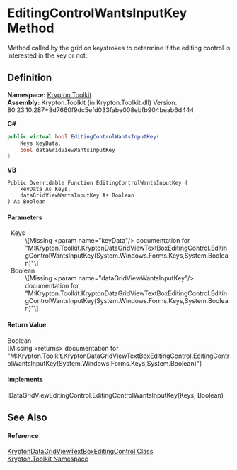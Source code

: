 # EditingControlWantsInputKey Method


Method called by the grid on keystrokes to determine if the editing control is interested in the key or not.



## Definition
**Namespace:** <a href="79d2eac2-21f4-54ff-7552-b20c33c30600.md">Krypton.Toolkit</a>  
**Assembly:** Krypton.Toolkit (in Krypton.Toolkit.dll) Version: 80.23.10.287+8d7660f9dc5efd033fabe008ebfb904beab6d444

**C#**
``` C#
public virtual bool EditingControlWantsInputKey(
	Keys keyData,
	bool dataGridViewWantsInputKey
)
```
**VB**
``` VB
Public Overridable Function EditingControlWantsInputKey ( 
	keyData As Keys,
	dataGridViewWantsInputKey As Boolean
) As Boolean
```



#### Parameters
<dl><dt>  Keys</dt><dd>\[Missing &lt;param name="keyData"/&gt; documentation for "M:Krypton.Toolkit.KryptonDataGridViewTextBoxEditingControl.EditingControlWantsInputKey(System.Windows.Forms.Keys,System.Boolean)"\]</dd><dt>  Boolean</dt><dd>\[Missing &lt;param name="dataGridViewWantsInputKey"/&gt; documentation for "M:Krypton.Toolkit.KryptonDataGridViewTextBoxEditingControl.EditingControlWantsInputKey(System.Windows.Forms.Keys,System.Boolean)"\]</dd></dl>

#### Return Value
Boolean  
\[Missing &lt;returns&gt; documentation for "M:Krypton.Toolkit.KryptonDataGridViewTextBoxEditingControl.EditingControlWantsInputKey(System.Windows.Forms.Keys,System.Boolean)"\]

#### Implements
IDataGridViewEditingControl.EditingControlWantsInputKey(Keys, Boolean)  


## See Also


#### Reference
<a href="b52edfb1-6166-b6b9-0dab-b55d9563072f.md">KryptonDataGridViewTextBoxEditingControl Class</a>  
<a href="79d2eac2-21f4-54ff-7552-b20c33c30600.md">Krypton.Toolkit Namespace</a>  

